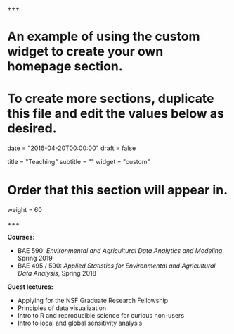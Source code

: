 +++
# An example of using the custom widget to create your own homepage section.
# To create more sections, duplicate this file and edit the values below as desired.

date = "2016-04-20T00:00:00"
draft = false

title = "Teaching"
subtitle = ""
widget = "custom"

# Order that this section will appear in.
weight = 60

+++

**Courses:**

- BAE 590: *Environmental and Agricultural Data Analytics and Modeling*, Spring 2019
- BAE 495 / 590: *Applied Statistics for Environmental and Agricultural Data Analysis*, Spring 2018

**Guest lectures:**

- Applying for the NSF Graduate Research Fellowship
- Principles of data visualization
- Intro to R and reproducible science for curious non-users
- Intro to local and global sensitivity analysis
